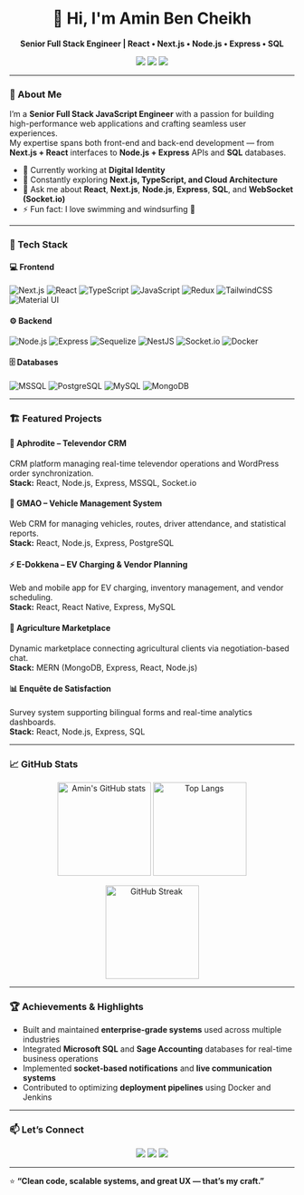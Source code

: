 <h1 align="center">👋 Hi, I'm Amin Ben Cheikh</h1>

<p align="center">
  <b>Senior Full Stack Engineer | React • Next.js • Node.js • Express • SQL</b>
</p>

<p align="center">
  <a href="mailto:amin.bencheikh97@gmail.com"><img src="https://img.shields.io/badge/Email-amin.bencheikh97%40gmail.com-red?style=flat-square&logo=gmail"></a>
  <a href="https://www.linkedin.com/in/amin-ben-cheikh-04585a179"><img src="https://img.shields.io/badge/LinkedIn-Amin%20Ben%20Cheikh-blue?style=flat-square&logo=linkedin"></a>
  <img src="https://img.shields.io/badge/Location-Tunis,%20Tunisia-green?style=flat-square&logo=google-maps">
</p>

---

### 🚀 About Me
I’m a **Senior Full Stack JavaScript Engineer** with a passion for building high-performance web applications and crafting seamless user experiences.  
My expertise spans both front-end and back-end development — from **Next.js + React** interfaces to **Node.js + Express** APIs and **SQL** databases.  

- 💼 Currently working at **Digital Identity**
- 🌱 Constantly exploring **Next.js, TypeScript, and Cloud Architecture**
- 💬 Ask me about **React**, **Next.js**, **Node.js**, **Express**, **SQL**, and **WebSocket (Socket.io)**
- ⚡ Fun fact: I love swimming and windsurfing 🌊

---

### 🧰 Tech Stack

#### 💻 Frontend
![Next.js](https://img.shields.io/badge/Next.js-000000?style=flat&logo=nextdotjs)
![React](https://img.shields.io/badge/React-20232A?style=flat&logo=react)
![TypeScript](https://img.shields.io/badge/TypeScript-007ACC?style=flat&logo=typescript)
![JavaScript](https://img.shields.io/badge/JavaScript-F7DF1E?style=flat&logo=javascript)
![Redux](https://img.shields.io/badge/Redux-764ABC?style=flat&logo=redux)
![TailwindCSS](https://img.shields.io/badge/TailwindCSS-38B2AC?style=flat&logo=tailwind-css)
![Material UI](https://img.shields.io/badge/MUI-007FFF?style=flat&logo=mui)

#### ⚙️ Backend
![Node.js](https://img.shields.io/badge/Node.js-339933?style=flat&logo=nodedotjs)
![Express](https://img.shields.io/badge/Express-000000?style=flat&logo=express)
![Sequelize](https://img.shields.io/badge/Sequelize-52B0E7?style=flat&logo=sequelize)
![NestJS](https://img.shields.io/badge/NestJS-E0234E?style=flat&logo=nestjs)
![Socket.io](https://img.shields.io/badge/Socket.io-010101?style=flat&logo=socketdotio)
![Docker](https://img.shields.io/badge/Docker-2496ED?style=flat&logo=docker)

#### 🗄️ Databases
![MSSQL](https://img.shields.io/badge/MSSQL-CC2927?style=flat&logo=microsoft-sql-server)
![PostgreSQL](https://img.shields.io/badge/PostgreSQL-316192?style=flat&logo=postgresql)
![MySQL](https://img.shields.io/badge/MySQL-4479A1?style=flat&logo=mysql)
![MongoDB](https://img.shields.io/badge/MongoDB-47A248?style=flat&logo=mongodb)

---

### 🏗️ Featured Projects

#### 🧭 Aphrodite – Televendor CRM  
CRM platform managing real-time televendor operations and WordPress order synchronization.  
**Stack:** React, Node.js, Express, MSSQL, Socket.io  

#### 🚗 GMAO – Vehicle Management System  
Web CRM for managing vehicles, routes, driver attendance, and statistical reports.  
**Stack:** React, Node.js, Express, PostgreSQL  

#### ⚡ E-Dokkena – EV Charging & Vendor Planning  
Web and mobile app for EV charging, inventory management, and vendor scheduling.  
**Stack:** React, React Native, Express, MySQL  

#### 🌾 Agriculture Marketplace  
Dynamic marketplace connecting agricultural clients via negotiation-based chat.  
**Stack:** MERN (MongoDB, Express, React, Node.js)

#### 📊 Enquête de Satisfaction  
Survey system supporting bilingual forms and real-time analytics dashboards.  
**Stack:** React, Node.js, Express, SQL  

---

### 📈 GitHub Stats

<p align="center">
  <img src="https://github-readme-stats.vercel.app/api?username=AminBenCheikh&show_icons=true&theme=radical" alt="Amin's GitHub stats" height="165" />
  <img src="https://github-readme-stats.vercel.app/api/top-langs/?username=AminBenCheikh&layout=compact&theme=radical" alt="Top Langs" height="165" />
</p>

<p align="center">
  <img src="https://streak-stats.demolab.com?user=AminBenCheikh&theme=radical" alt="GitHub Streak" height="165"/>
</p>

---

### 🏆 Achievements & Highlights
- Built and maintained **enterprise-grade systems** used across multiple industries  
- Integrated **Microsoft SQL** and **Sage Accounting** databases for real-time business operations  
- Implemented **socket-based notifications** and **live communication systems**  
- Contributed to optimizing **deployment pipelines** using Docker and Jenkins  

---

### 📫 Let’s Connect

<p align="center">
  <a href="mailto:amin.bencheikh97@gmail.com"><img src="https://img.shields.io/badge/Gmail-D14836?logo=gmail&logoColor=white"></a>
  <a href="https://www.linkedin.com/in/amin-ben-cheikh-04585a179"><img src="https://img.shields.io/badge/LinkedIn-0A66C2?logo=linkedin&logoColor=white"></a>
  <a href="https://github.com/AminBenCheikh"><img src="https://img.shields.io/badge/GitHub-181717?logo=github&logoColor=white"></a>
</p>

---

⭐️ **“Clean code, scalable systems, and great UX — that’s my craft.”**  
